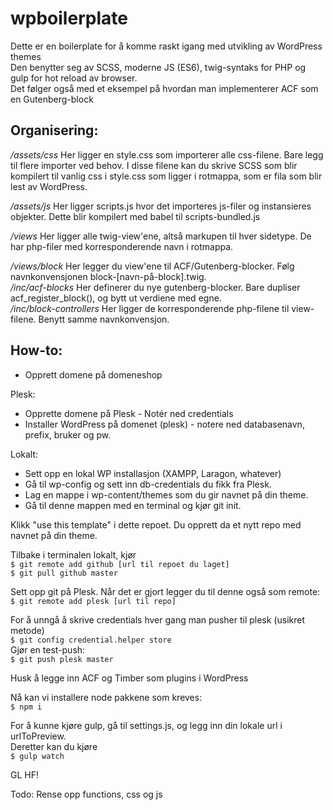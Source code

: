 # wpboilerplate
Dette er en boilerplate for å komme raskt igang med utvikling av WordPress themes\
Den benytter seg av SCSS, moderne JS (ES6), twig-syntaks for PHP og gulp for hot reload av browser. \
Det følger også med et eksempel på hvordan man implementerer ACF som en Gutenberg-block

## Organisering:
*/assets/css* Her ligger en style.css som importerer alle css-filene. Bare legg til flere importer ved behov. I disse filene kan du skrive SCSS som blir kompilert til vanlig css i style.css som ligger i rotmappa, som er fila som blir lest av WordPress.

*/assets/js* Her ligger scripts.js hvor det importeres js-filer og instansieres objekter. Dette blir kompilert med babel til scripts-bundled.js

*/views* Her ligger alle twig-view'ene, altså markupen til hver sidetype. De har php-filer med korresponderende navn i rotmappa.

*/views/block* Her legger du view'ene til ACF/Gutenberg-blocker. Følg navnkonvensjonen block-[navn-på-block].twig.\
*/inc/acf-blocks* Her definerer du nye gutenberg-blocker. Bare dupliser acf_register_block(), og bytt ut verdiene med egne.\
*/inc/block-controllers* Her ligger de korresponderende php-filene til view-filene. Benytt samme navnkonvensjon.


## How-to:
- Opprett domene på domeneshop

Plesk: 
  - Opprette domene på Plesk - Notér ned credentials
  - Installer WordPress på domenet (plesk) - notere ned databasenavn, prefix, bruker og pw.

Lokalt:
  - Sett opp en lokal WP installasjon (XAMPP, Laragon, whatever)
  - Gå til wp-config og sett inn db-credentials du fikk fra Plesk.
  - Lag en mappe i wp-content/themes som du gir navnet på din theme.
  - Gå til denne mappen med en terminal og kjør git init.

Klikk "use this template" i dette repoet. Du opprett da et nytt repo med navnet på din theme.

Tilbake i terminalen lokalt, kjør\
```$ git remote add github [url til repoet du laget]```\
```$ git pull github master```

Sett opp git på Plesk. Når det er gjort legger du til denne også som remote:\
```$ git remote add plesk [url til repo]```

For å unngå å skrive credentials hver gang man pusher til plesk (usikret metode)\
```$ git config credential.helper store```\
Gjør en test-push:\
```$ git push plesk master```

Husk å legge inn ACF og Timber som plugins i WordPress

Nå kan vi installere node pakkene som kreves:\
```$ npm i```

For å kunne kjøre gulp, gå til settings.js, og legg inn din lokale url i urlToPreview.\
Deretter kan du kjøre\
```$ gulp watch```

GL HF!


Todo: Rense opp functions, css og js
